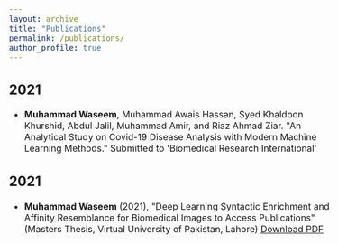 ```yaml
---
layout: archive
title: "Publications"
permalink: /publications/
author_profile: true
---
```


<style type="text/css">
  body{
  font-size: 12pt;
}
</style>
<!-- 
#You can also find my articles on my [Google Scholar](https://scholar.google.com/citations?user=oAWfLsoAAAAJ&hl=en&oi=sra) profile. -->

2021
------
* **Muhammad Waseem**, Muhammad Awais Hassan, Syed Khaldoon Khurshid, Abdul Jalil, Muhammad Amir, and Riaz Ahmad Ziar. "An Analytical Study on Covid-19 Disease Analysis with Modern Machine Learning Methods." Submitted to 'Biomedical Research International'

2021
------
* **Muhammad Waseem** (2021), "Deep Learning Syntactic Enrichment and Affinity Resemblance for Biomedical Images to Access Publications" (Masters Thesis, Virtual University of Pakistan, Lahore)  [Download PDF](https://vspace.vu.edu.pk/detail.aspx?id=586)
